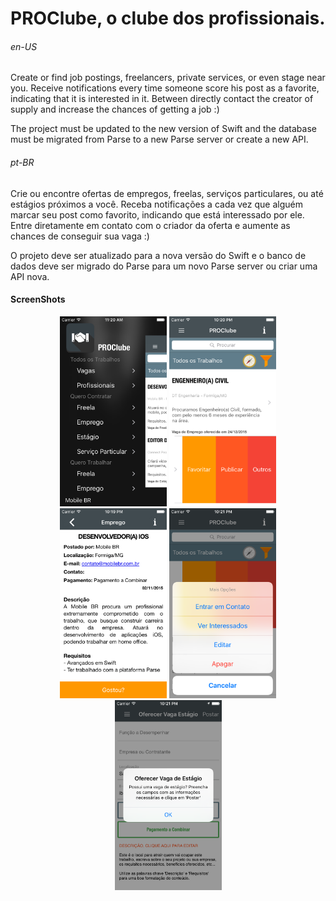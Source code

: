 # PROClube, o clube dos profissionais.

###### en-US
Create or find job postings, freelancers, private services, or even stage near you. Receive notifications every time someone score his post as a favorite, indicating that it is interested in it. Between directly contact the creator of supply and increase the chances of getting a job :)

The project must be updated to the new version of Swift and the database must be migrated from Parse to a new Parse server or create a new API.

###### pt-BR 
Crie ou encontre ofertas de empregos, freelas, serviços particulares, ou até estágios próximos a você. Receba notificações a cada vez que alguém marcar seu post como favorito, indicando que está interessado por ele.  Entre diretamente em contato com o criador da oferta e aumente as chances de conseguir sua vaga :)

O projeto deve ser atualizado para a nova versão do Swift e o banco de dados deve ser migrado do Parse para um novo Parse server ou criar uma API nova.

#### ScreenShots
<p align="center">
  <img src="https://raw.githubusercontent.com/ibrunotome/PROClube/master/ScreenShots/4/1.png" width="171"/>
  <img src="https://raw.githubusercontent.com/ibrunotome/PROClube/master/ScreenShots/4/2.png" width="171"/>
  <img src="https://raw.githubusercontent.com/ibrunotome/PROClube/master/ScreenShots/4/3.png" width="171"/>
  <img src="https://raw.githubusercontent.com/ibrunotome/PROClube/master/ScreenShots/4/4.png" width="171"/>
  <img src="https://raw.githubusercontent.com/ibrunotome/PROClube/master/ScreenShots/4/5.png" width="171"/>
</p>
